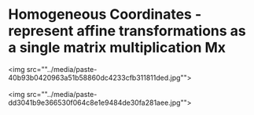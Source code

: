 # Homogeneous Coordinates - represent affine transformations as a single matrix multiplication Mx
<img src=""../media/paste-40b93b0420963a51b58860dc4233cfb311811ded.jpg""><br><br><img src=""../media/paste-dd3041b9e366530f064c8e1e9484de30fa281aee.jpg"">
